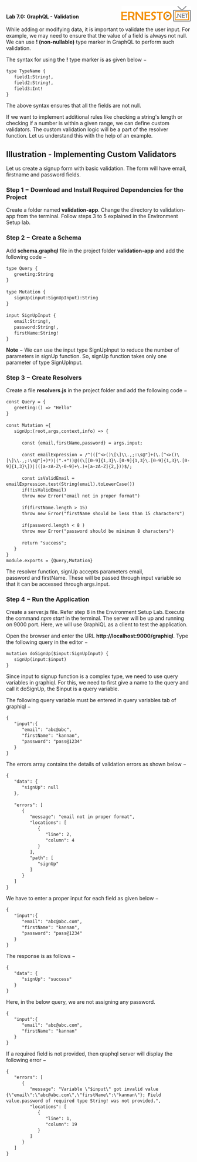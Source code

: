 <img align="right" src="./logo.png">

#### Lab 7.0: GraphQL - Validation


While adding or modifying data, it is important to validate the user
input. For example, we may need to ensure that the value of a field is
always not null. We can use **! (non-nullable)** type marker in GraphQL
to perform such validation.

The syntax for using the **!** type marker is as given below −

``` {.result .notranslate}
type TypeName {
   field1:String!,
   field2:String!,
   field3:Int!
}
```

The above syntax ensures that all the fields are not null.

If we want to implement additional rules like checking a string\'s
length or checking if a number is within a given range, we can define
custom validators. The custom validation logic will be a part of the
resolver function. Let us understand this with the help of an example.

Illustration - Implementing Custom Validators
---------------------------------------------

Let us create a signup form with basic validation. The form will have
email, firstname and password fields.

### Step 1 − Download and Install Required Dependencies for the Project

Create a folder named **validation-app**. Change the directory
to validation-app from the terminal. Follow steps 3 to 5 explained in
the Environment Setup lab.

### Step 2 − Create a Schema

Add **schema.graphql** file in the project folder **validation-app** and
add the following code −

``` {.prettyprint .notranslate .prettyprinted style=""}
type Query {
   greeting:String
}

type Mutation {
   signUp(input:SignUpInput):String
}

input SignUpInput {
   email:String!,
   password:String!,
   firstName:String!
}
```

**Note** − We can use the input type SignUpInput to reduce the number of
parameters in signUp function. So, signUp function takes only one
parameter of type SignUpInput.

### Step 3 − Create Resolvers

Create a file **resolvers.js** in the project folder and add the
following code −

``` {.prettyprint .notranslate .prettyprinted style=""}
const Query = {
   greeting:() => "Hello"
}

const Mutation ={
   signUp:(root,args,context,info) => {

      const {email,firstName,password} = args.input;

      const emailExpression = /^(([^<>()\[\]\\.,;:\s@"]+(\.[^<>()\[\]\\.,;:\s@"]+)*)|(".+"))@((\[[0-9]{1,3}\.[0-9]{1,3}\.[0-9]{1,3}\.[0-9]{1,3}\])|(([a-zA-Z\-0-9]+\.)+[a-zA-Z]{2,}))$/;
      
      const isValidEmail =  emailExpression.test(String(email).toLowerCase())
      if(!isValidEmail)
      throw new Error("email not in proper format")

      if(firstName.length > 15)
      throw new Error("firstName should be less than 15 characters")

      if(password.length < 8 )
      throw new Error("password should be minimum 8 characters")
      
      return "success";
   }
}
module.exports = {Query,Mutation}
```

The resolver function, signUp accepts parameters email,
password and firstName. These will be passed through input variable so
that it can be accessed through args.input.

### Step 4 − Run the Application

Create a server.js file. Refer step 8 in the Environment Setup Lab.
Execute the command *npm start* in the terminal. The server will be up
and running on 9000 port. Here, we will use GraphiQL as a client to test
the application.

Open the browser and enter the
URL **http://localhost:9000/graphiql**. Type the following query in the
editor −

``` {.prettyprint .notranslate .prettyprinted style=""}
mutation doSignUp($input:SignUpInput) {
   signUp(input:$input)
}
```

Since input to signup function is a complex type, we need to use query
variables in graphiql. For this, we need to first give a name to the
query and call it doSignUp, the \$input is a query variable.

The following query variable must be entered in query variables tab of
graphiql −

``` {.prettyprint .notranslate .prettyprinted style=""}
{
   "input":{
      "email": "abc@abc",
      "firstName": "kannan",
      "password": "pass@1234"
   }
}
```

The errors array contains the details of validation errors as shown
below −

``` {.prettyprint .notranslate .prettyprinted style=""}
{
   "data": {
      "signUp": null
   },
   
   "errors": [
      {
         "message": "email not in proper format",
         "locations": [
            {
               "line": 2,
               "column": 4
            }
         ],
         "path": [
            "signUp"
         ]
      }
   ]
}
```

We have to enter a proper input for each field as given below −

``` {.prettyprint .notranslate .prettyprinted style=""}
{
   "input":{
      "email": "abc@abc.com",
      "firstName": "kannan",
      "password": "pass@1234"
   }
}
```

The response is as follows −

``` {.prettyprint .notranslate .prettyprinted style=""}
{
   "data": {
      "signUp": "success"
   }
}
```

Here, in the below query, we are not assigning any password.

``` {.prettyprint .notranslate .prettyprinted style=""}
{
   "input":{
      "email": "abc@abc.com",
      "firstName": "kannan"
   }
}
```

If a required field is not provided, then qraphql server will display
the following error −

``` {.prettyprint .notranslate .prettyprinted style=""}
{
   "errors": [
      {
         "message": "Variable \"$input\" got invalid value {\"email\":\"abc@abc.com\",\"firstName\":\"kannan\"}; Field value.password of required type String! was not provided.",
         "locations": [
            {
               "line": 1,
               "column": 19
            }
         ]
      }
   ]
}
```

